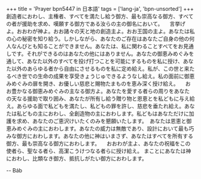+++
title = 'Prayer bpn5447 in 日本語'
tags = ['lang-ja', 'bpn-unsorted']
+++
創造者におわし、主権者、すべてを満たし給う御方、最も崇高なる御方、すべての者が援助を求め、嘆願する御方である汝らの主の御名において。
　言挙げよ。おおわが神よ。おお諸々の天と地の創造主よ。おお王国の主よ。あなたは私の心の秘密を知り給う。しかしながら、あなたのご存在はあなたご自身の他の何人なんびとも知ることができません。あなたは、私に関わることすべてをお見通しです。それができるのはあなたの他にはありません。あなたの御恵みめぐみを通して、あなた以外のすべてを投げ打つことを可能にするものを私に授け、あなた以外のあらゆる者から自由にさせるものを私に定め給え。私が、この世と来たるべき世での生命の成果を享受きょうじゅできるようなし給え。私の面前に御恵みめぐみの扉を開き、お優しい慈悲と賜物たまものを恵み深く授け給え。
　おお豊かなる御恵みめぐみの主なる御方よ。あなたを愛する者らの周りをあなたの天なる援助で取り囲み、あなたが所有し給う贈り物と恩恵とを私どもに与え給え。あらゆる面で私どもを満たし、私どもの罪を許し、慈悲を垂たれ給え。あなたは私どもの主におわし、全創造物の主におわします。私どもはあなただけに加護を求め、あなたのご恵沢けいたくのみを懇願いたします。　あなたは恩恵と御恵みめぐみの主におわします。あなたの威力は無敵であり、設計において最も巧みな御方におわします。あなたの他に神はいまさず、あなたはすべてを所有する御方、最も崇高なる御方におわします。
　おおわが主よ、あなたの祝福をこの使者ら、聖なる者ら、高潔こうけつなる者らに授け給え。
まことにあなたは神におわし、比類なき御方、抵抗しがたい御方におわします。

-- Báb

